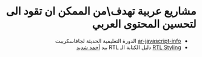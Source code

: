 <div dir="rtl">

# مشاريع عربية تهدف\من الممكن ان تقود الى لتحسين المحتوى العربي

- [ar-javascript-info](https://github.com/javascript-tutorial/ar.javascript.info) الدورة التعليمية الحديثة لجافاسكريبت
- [RTL Styling](https://rtlstyling.com/posts/rtl-styling) دليل الكتابة الـ RTL بيد [أحمد شديد](https://twitter.com/shadeed9) 

</div>
